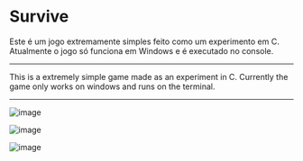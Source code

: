 # Survive

Este é um jogo extremamente simples feito como um experimento em C.
Atualmente o jogo só funciona em Windows e é executado no console.

---

This is a extremely simple game made as an experiment in C.
Currently the game only works on windows and runs on the terminal.

---

![image](https://github.com/user-attachments/assets/8b535df2-3596-410f-9df5-2c4b9bd674c3)

![image](https://github.com/user-attachments/assets/e62943cb-0e06-43bd-965e-197860e41beb)

![image](https://github.com/user-attachments/assets/19792ae3-69db-44f0-a83a-9cf44e81e8f5)
